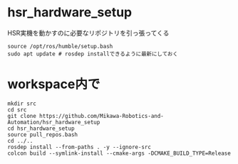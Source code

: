 # hsr_hardware_setup

HSR実機を動かすのに必要なリポジトリを引っ張ってくる

```
source /opt/ros/humble/setup.bash
sudo apt update # rosdep installできるように最新にしておく
```

# workspace内で
```
mkdir src
cd src
git clone https://github.com/Mikawa-Robotics-and-Automation/hsr_hardware_setup
cd hsr_hardware_setup
source pull_repos.bash
cd ../..
rosdep install --from-paths . -y --ignore-src
colcon build --symlink-install --cmake-args -DCMAKE_BUILD_TYPE=Release
```